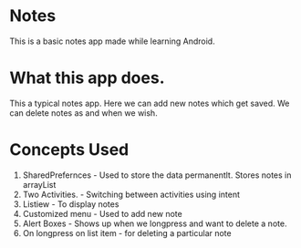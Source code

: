 # Notes
This is a basic notes app made while learning Android.

# What this app does.
This a typical notes app. Here we can add new notes which get saved. We can delete notes as and when we wish.

# Concepts Used
1. SharedPrefernces - Used to store the data permanentlt. Stores notes in arrayList
2. Two Activities. - Switching between activities using intent
3. Listiew - To display notes
4. Customized menu - Used to add new note
5. Alert Boxes - Shows up when we longpress and want to delete a note.
6. On longpress on list item - for deleting a particular note
